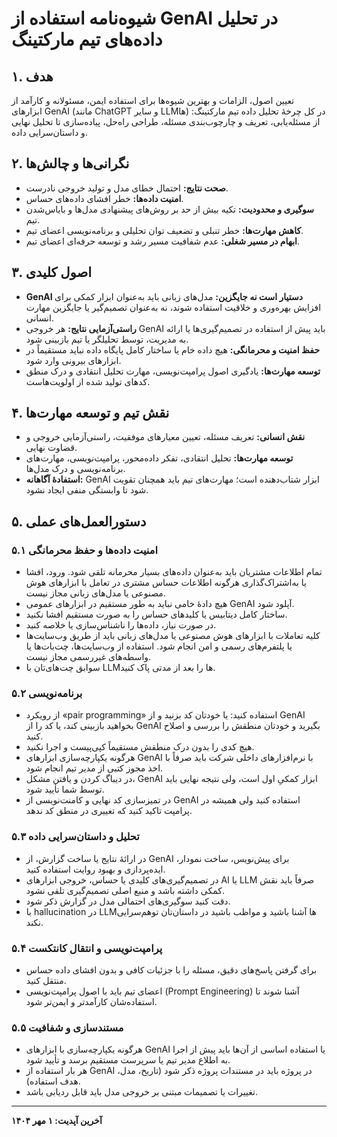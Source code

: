 <div direction='rtl'>
  
# شیوه‌نامه استفاده از GenAI در تحلیل داده‌های تیم مارکتینگ  

## ۱. هدف  
تعیین اصول، الزامات و بهترین شیوه‌ها برای استفاده ایمن، مسئولانه و کارآمد از ابزارهای GenAI (مانند ChatGPT و سایر LLMها) در کل چرخهٔ تحلیل داده تیم مارکتینگ: از مسئله‌یابی، تعریف و چارچوب‌بندی مسئله، طراحی راه‌حل، پیاده‌سازی تا تحلیل نهایی و داستان‌سرایی داده.  

## ۲. نگرانی‌ها و چالش‌ها  
- **صحت نتایج:** احتمال خطای مدل و تولید خروجی نادرست.  
- **امنیت داده‌ها:** خطر افشای داده‌های حساس.  
- **سوگیری و محدودیت:** تکیه بیش از حد بر روش‌های پیشنهادی مدل‌ها و بایاس‌شدن تیم.  
- **کاهش مهارت‌ها:** خطر تنبلی و تضعیف توان تحلیلی و برنامه‌نویسی اعضای تیم.  
- **ابهام در مسیر شغلی:** عدم شفافیت مسیر رشد و توسعه حرفه‌ای اعضای تیم.  

## ۳. اصول کلیدی  
- **GenAI دستیار است نه جایگزین:** مدل‌های زبانی باید به‌عنوان ابزار کمکی برای افزایش بهره‌وری و خلاقیت استفاده شوند، نه به‌عنوان تصمیم‌گیر یا جایگزین مهارت انسانی.  
- **راستی‌آزمایی نتایج:** هر خروجی GenAI باید پیش از استفاده در تصمیم‌گیری‌ها یا ارائه به مدیریت، توسط تحلیلگر یا تیم بازبینی شود.  
- **حفظ امنیت و محرمانگی:** هیچ داده خام یا ساختار کامل پایگاه داده نباید مستقیماً در ابزارهای بیرونی وارد شود.  
- **توسعه مهارت‌ها:** یادگیری اصول پرامپت‌نویسی، مهارت تحلیل انتقادی و درک منطق کدهای تولید شده از اولویت‌هاست.  

## ۴. نقش تیم و توسعه مهارت‌ها  
- **نقش انسانی:** تعریف مسئله، تعیین معیارهای موفقیت، راستی‌آزمایی خروجی و قضاوت نهایی.  
- **توسعه مهارت‌ها:** تحلیل انتقادی، تفکر داده‌محور، پرامپت‌نویسی، مهارت‌های برنامه‌نویسی و درک مدل‌ها.  
- **استفادهٔ آگاهانه:** GenAI ابزار شتاب‌دهنده است؛ مهارت‌های تیم باید همچنان تقویت شود تا وابستگی منفی ایجاد نشود.  

## ۵. دستورالعمل‌های عملی  

### ۵.۱ امنیت داده‌ها و حفظ محرمانگی  
- تمام اطلاعات مشتریان باید به‌عنوان داده‌های بسیار محرمانه تلقی شود. ورود، افشا یا به‌اشتراک‌گذاری هرگونه اطلاعات حساس مشتری در تعامل با ابزارهای هوش مصنوعی یا مدل‌های زبانی مجاز نیست.  
- هیچ دادهٔ خامی نباید به طور مستقیم در ابزارهای عمومی GenAI آپلود شود.  
- ساختار کامل دیتابیس یا کلیدهای حساس را به صورت مستقیم افشا نکنید.  
- در صورت نیاز، داده‌ها را ناشناس‌سازی یا خلاصه کنید.  
- کلیه تعاملات با ابزارهای هوش مصنوعی یا مدل‌های زبانی باید از طریق وب‌سایت‌ها یا پلتفرم‌های رسمی و امن انجام شود. استفاده از وب‌سایت‌ها، چت‌بات‌ها یا واسطه‌های غیررسمی مجاز نیست.  
- سوابق چت‌های‌تان با LLMها را بعد از مدتی پاک کنید.  

### ۵.۲ برنامه‌نویسی  
- از رویکرد «pair programming» استفاده کنید: یا خودتان کد بزنید و از GenAI بخواهید بازبینی کند، یا کد را از GenAI بگیرید و خودتان منطقش را بررسی و اصلاح کنید.  
- هیچ کدی را بدون درک منطقش مستقیماً کپی‌پیست و اجرا نکنید.  
- هرگونه یکپارچه‌سازی ابزارهای GenAI با نرم‌افزارهای داخلی شرکت باید صرفاً با اخذ مجوز کتبی از مدیر تیم انجام شود.  
- در دیباگ کردن و یافتن مشکل، GenAI ابزار کمکیِ اول است، ولی نتیجه نهایی باید توسط شما تأیید شود.  
- در تمیزسازی کد نهایی و کامنت‌نویسی از GenAI استفاده کنید ولی همیشه در پرامپت تاکید کنید که تغییری در منطق کد ندهد.  

### ۵.۳ تحلیل و داستان‌سرایی داده  
- در ارائهٔ نتایج یا ساخت گزارش، از GenAI برای پیش‌نویس، ساخت نمودار، ایده‌پردازی و بهبود روایت استفاده کنید.  
- در تصمیم‌گیری‌های کلیدی یا حساس، خروجی ابزارهای AI یا LLM صرفاً باید نقش کمکی داشته باشد و منبع اصلی تصمیم‌گیری تلقی نشود.  
- دقت کنید سوگیری‌های احتمالی مدل در گزارش ذکر شود.  
- با hallucination در LLMها آشنا باشید و مواظب باشید در داستان‌تان توهم‌سرایی نکند.  

### ۵.۴ پرامپت‌نویسی و انتقال کانتکست  
- برای گرفتن پاسخ‌های دقیق، مسئله را با جزئیات کافی و بدون افشای داده حساس منتقل کنید.  
- اعضای تیم باید با اصول پرامپت‌نویسی (Prompt Engineering) آشنا شوند تا استفاده‌شان کارآمدتر و ایمن‌تر شود.  

### ۵.۵ مستندسازی و شفافیت  
- هرگونه یکپارچه‌سازی با ابزارهای GenAI یا استفاده اساسی از آن‌ها باید پیش از اجرا به اطلاع مدیر تیم یا سرپرست مستقیم برسد و تأیید شود.  
- هر بار استفاده از GenAI در پروژه باید در مستندات پروژه ذکر شود (تاریخ، مدل، هدف استفاده).  
- تغییرات یا تصمیمات مبتنی بر خروجی مدل باید قابل ردیابی باشد.  

---

**آخرین آپدیت: ۱ مهر ۱۴۰۴**  

</div>
